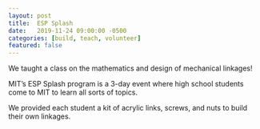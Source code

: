 ```yaml
---
layout: post
title:  ESP Splash
date:   2019-11-24 09:00:00 -0500
categories: [build, teach, volunteer]
featured: false
---
```


We taught a class on the mathematics and design of mechanical linkages!

MIT’s ESP Splash program is a 3-day event where high school students come to MIT to learn all sorts of topics.

We provided each student a kit of acrylic links, screws, and nuts to build their own linkages.